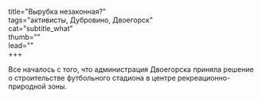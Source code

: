 title="Вырубка незаконная?"  
tags="активисты, Дубровино, Двоегорск"  
cat="subtitle_what"  
thumb=""  
lead=""  
+++

Все началось с того, что администрация Двоегорска приняла решение о строительстве футбольного стадиона в центре рекреационно-природной зоны.
